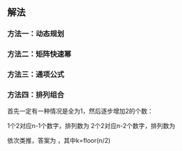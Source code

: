## 解法

### 方法一：动态规划

### 方法二：矩阵快速幂

### 方法三：通项公式

### 方法四：排列组合

首先一定有一种情况是全为1，然后逐步增加2的个数：

1个2对应n-1个数字，排列数为
2个2对应n-2个数字，排列数为

依次类推，答案为 ，其中k=floor(n/2)